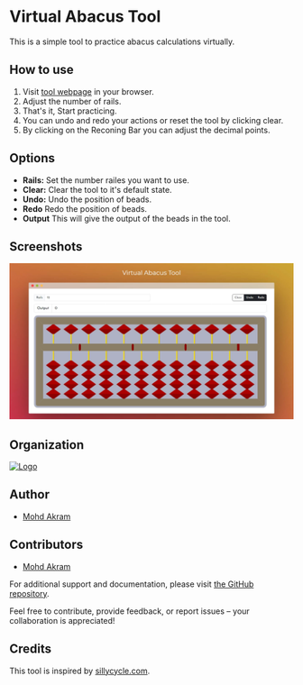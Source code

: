 # Virtual Abacus Tool

This is a simple tool to practice abacus calculations virtually.

## How to use

1. Visit [tool webpage](https://hashtagweb.in/tools/abacus) in your browser.
2. Adjust the number of rails.
3. That's it, Start practicing.
4. You can undo and redo your actions or reset the tool by clicking clear.
5. By clicking on the Reconing Bar you can adjust the decimal points.

## Options

- **Rails:** Set the number railes you want to use.
- **Clear:** Clear the tool to it's default state.
- **Undo:** Undo the position of beads.
- **Redo** Redo the position of beads.
- **Output** This will give the output of the beads in the tool.

## Screenshots
![Screenshot](/assets/images/screenshot.jpg)

## Organization
[![Logo](https://hashtagweb.in/wp-content/uploads/2021/09/hashtag-logo-cropped-min.svg)](https://hashtagweb.in)

## Author
- [Mohd Akram](https://www.github.com/iamakram22)

## Contributors
- [Mohd Akram](https://www.github.com/iamakram22)

For additional support and documentation, please visit [the GitHub repository](https://github.com/Hashtagweb/virtual-abacus).

Feel free to contribute, provide feedback, or report issues – your collaboration is appreciated!

## Credits

This tool is inspired by [sillycycle.com](https://www.sillycycle.com/html5/AbacusJP.html).